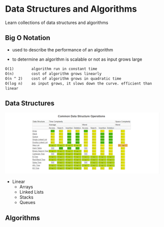 # Data Structures and Algorithms

Learn collections of data structures and algorithms

## Big O Notation

- used to describe the performance of an algorithm

- to determine an algorithm is scalable or not as input grows large

```
O(1)        algorithm run in constant time
O(n)        cost of algorithm grows linearly
O(n ^ 2)    cost of algorithm grows in quadratic time  
O(log n)    as input grows, it slows down the curve. efficient than linear
```

## Data Structures

![DataStructuresComplexity](Assets/DataStructuresComplexity.png)

- Linear
    - Arrays
    - Linked Lists
    - Stacks
    - Queues

## Algorithms